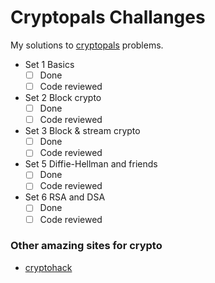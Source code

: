 # Cryptopals Challanges

My solutions to [cryptopals](https://www.cryptopals.com) problems.
- Set 1 Basics
	- [ ] Done
	- [ ] Code reviewed
- Set 2 Block crypto
	- [ ] Done
	- [ ] Code reviewed
- Set 3 Block & stream crypto
	- [ ] Done
	- [ ] Code reviewed
- Set 5 Diffie-Hellman and friends
	- [ ] Done
	- [ ] Code reviewed
- Set 6 RSA and DSA
	- [ ] Done
	- [ ] Code reviewed

### Other amazing sites for crypto

- [cryptohack](https://cryptohack.org/)
